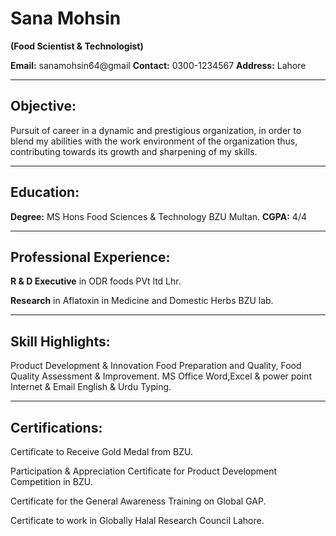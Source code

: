 # Sana Mohsin

**(Food Scientist & Technologist)**

**Email:** sanamohsin64@gmail
**Contact:** 0300-1234567
**Address:** Lahore

---

## Objective:

Pursuit of career in a dynamic and prestigious organization, in order to blend my abilities with the work environment of the organization thus, contributing towards its growth and sharpening of my skills.

---

## Education:

**Degree:** MS Hons Food Sciences & Technology BZU Multan.
**CGPA:** 4/4

---

## Professional Experience:

**R & D Executive** in ODR foods PVt ltd Lhr.

**Research** in Aflatoxin in Medicine and Domestic Herbs BZU lab.

---

## Skill Highlights:

Product Development & Innovation Food Preparation and Quality, Food Quality Assessment & Improvement.
MS Office Word,Excel & power point Internet & Email English & Urdu Typing.

---

## Certifications:

Certificate to Receive Gold Medal from BZU.

Participation & Appreciation Certificate for Product Development Competition in BZU.

Certificate for the General Awareness Training on Global GAP.

Certificate to work in Globally Halal Research Council Lahore.
